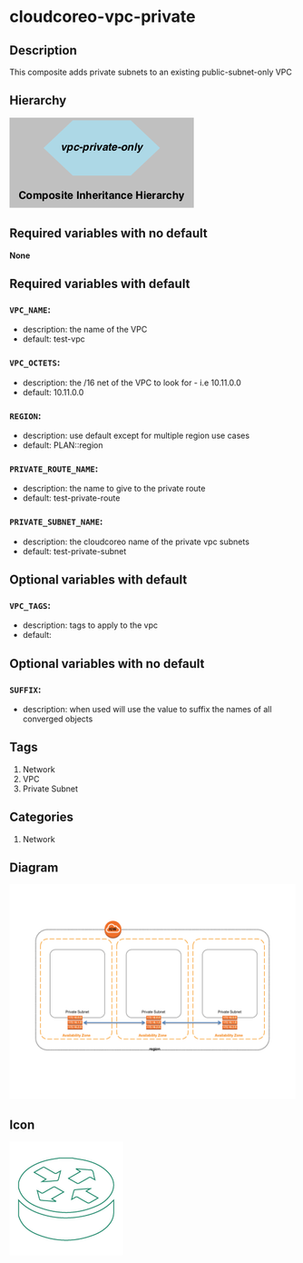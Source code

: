 cloudcoreo-vpc-private
======================


## Description
This composite adds private subnets to an existing public-subnet-only VPC


## Hierarchy
![composite inheritance hierarchy](https://raw.githubusercontent.com/CloudCoreo/vpc-private-only/master/images/hierarchy.png "composite inheritance hierarchy")



## Required variables with no default

**None**


## Required variables with default

### `VPC_NAME`:
  * description: the name of the VPC
  * default: test-vpc


### `VPC_OCTETS`:
  * description: the /16 net of the VPC to look for - i.e 10.11.0.0
  * default: 10.11.0.0


### `REGION`:
  * description: use default except for multiple region use cases
  * default: PLAN::region

### `PRIVATE_ROUTE_NAME`:
  * description: the name to give to the private route
  * default: test-private-route


### `PRIVATE_SUBNET_NAME`:
  * description: the cloudcoreo name of the private vpc subnets
  * default: test-private-subnet



## Optional variables with default

### `VPC_TAGS`:
  * description: tags to apply to the vpc
  * default: 


## Optional variables with no default

### `SUFFIX`:
  * description: when used will use the value to suffix the names of all converged objects

## Tags
1. Network
1. VPC
1. Private Subnet

## Categories
1. Network



## Diagram
![diagram](https://raw.githubusercontent.com/CloudCoreo/vpc-private-only/master/images/diagram.png "Private VPC across 3 subnets")


## Icon
![icon](https://raw.githubusercontent.com/CloudCoreo/vpc-private-only/master/images/icon.png "icon")

